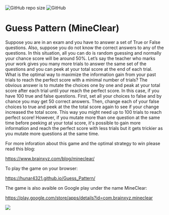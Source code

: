 ![GitHub repo size](https://img.shields.io/github/repo-size/hunar4321/Guess_Pattern)
![GitHub](https://img.shields.io/github/license/hunar4321/Guess_Pattern)

# Guess Pattern (MineClear)

Suppose you are in an exam and you have to answer a set of True or False questions. Also, suppose you do not know the correct answers to any of the questions. In this situation, all you can do is random guessing and normally your chance score will be around 50%. Let’s say the teacher who marks your work gives you many more trials to answer the same set of the questions and you can peek at your total score at the end of each trial. What is the optimal way to maximize the information gain from your past trials to reach the perfect score with a minimal number of trials?
The obvious answer is to mutate the choices one by one and peak at your total score after each trial until your reach the perfect score. In this case, if you have 100 true and false questions. First, set all your choices to false and by chance you may get 50 correct answers. Then, change each of your false choices to true and peek at the the total score again to see if your change increased the total score. This way you might need up to 100 trials to reach perfect score! However, if you mutate more than one question at the same time before peeking at your total score, it's possible to gain more information and reach the perfect score with less trials but it gets trickier as you mutate more questions at the same time.

For more inforation about this game and the optimal strategy to win please read this blog: 

https://www.brainxyz.com/blog/mineclear/


To play the game on your browser:

https://hunar4321.github.io/Guess_Pattern/


The game is also avaible on Google play under the name MineClear:

https://play.google.com/store/apps/details?id=com.brainxyz.mineclear

![](game_github.JPG)
</br>
